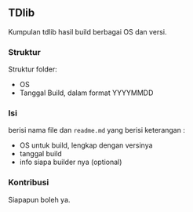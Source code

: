 ## TDlib

Kumpulan tdlib hasil build berbagai OS dan versi.

### Struktur

Struktur folder:

- OS
- Tanggal Build, dalam format YYYYMMDD

### Isi

berisi nama file dan `readme.md` yang berisi keterangan :

- OS untuk build, lengkap dengan versinya
- tanggal build
- info siapa builder nya (optional)


### Kontribusi

Siapapun boleh ya.
